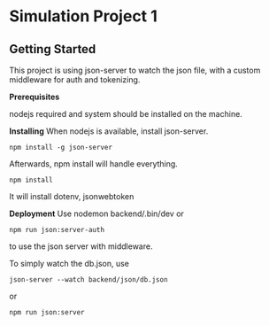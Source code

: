 # Simulation Project 1 

## Getting Started 

This project is using json-server to watch the json file, with a custom middleware for auth and tokenizing. 

**Prerequisites** 

nodejs required and system should be installed on the machine.

**Installing** 
When nodejs is available, install json-server.

```
npm install -g json-server 
``` 

Afterwards, npm install will handle everything.
```
npm install
```
It will install dotenv, jsonwebtoken

**Deployment** 
Use nodemon backend/.bin/dev or 
```
npm run json:server-auth
```
to use the json server with middleware. 

To simply watch the db.json, use 
```
json-server --watch backend/json/db.json
```
or 
```
npm run json:server
```
